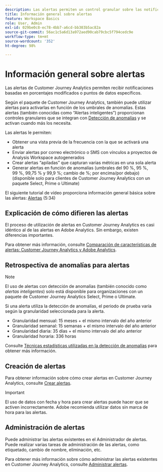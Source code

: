 ```yaml
---
description: Las alertas permiten un control granular sobre las notificaciones y la integración con la detección de anomalías.
title: Información general sobre alertas
feature: Workspace Basics
role: User, Admin
exl-id: 029be0c8-ec78-4bb7-a6cd-bb303b5ac82a
source-git-commit: 56ac1c5a6d13a972aed90cab79cbc5f794cedc9e
workflow-type: tm+mt
source-wordcount: '352'
ht-degree: 98%

---
```


# Información general sobre alertas

Las alertas de Customer Journey Analytics permiten recibir notificaciones basadas en porcentajes modificados o puntos de datos específicos.

Según el paquete de Customer Journey Analytics, también puede utilizar alertas para activarlas en función de los umbrales de anomalías. Estas alertas (también conocidas como “Alertas inteligentes”) proporcionan controles granulares que se integran con [Detección de anomalías](/help/analysis-workspace/c-anomaly-detection/anomaly-detection.md) y se activan cuando más los necesita.

Las alertas le permiten:

* Obtener una vista previa de la frecuencia con la que se activará una alerta
* Enviar alertas por correo electrónico o SMS con vínculos a proyectos de Analysis Workspace autogenerados
* Crear alertas “apiladas” que capturan varias métricas en una sola alerta
* Generar alertas en función de anomalías (umbrales del 90 %, 95 %, 99 %, 99,75 % y 99,9 %; cambio de %; por encima/por debajo) (disponible solo para clientes de Customer Journey Analytics con un paquete Select, Prime o Ultimate)

El siguiente tutorial de vídeo proporciona información general básica sobre las alertas: [Alertas](https://experienceleague.adobe.com/docs/analytics-learn/tutorials/data-science/intelligent-alerts.html?lang=es) (5:34)

## Explicación de cómo difieren las alertas

El proceso de utilización de alertas en Customer Journey Analytics es casi idéntico al de las alertas en Adobe Analytics. Sin embargo, existen diferencias importantes.

Para obtener más información, consulte [Comparación de características de alertas: Customer Journey Analytics y Adobe Analytics](/help/components/c-intelligent-alerts/alerts-feature-comparison.md).

## Retrospectiva de anomalías para alertas

>[!NOTE]
>
>El uso de alertas con detección de anomalías (también conocido como _alertas inteligentes_) solo está disponible para organizaciones con un paquete de Customer Journey Analytics Select, Prime o Ultimate.

Si una alerta utiliza la detección de anomalías, el periodo de prueba varía según la granularidad seleccionada para la alerta.

* Granularidad mensual: 15 meses + el mismo intervalo del año anterior
* Granularidad semanal: 15 semanas + el mismo intervalo del año anterior
* Granularidad diaria: 35 días + el mismo intervalo del año anterior
* Granularidad horaria: 336 horas

Consulte [Técnicas estadísticas utilizadas en la detección de anomalías](/help/analysis-workspace/c-anomaly-detection/statistics-anomaly-detection.md) para obtener más información.

## Creación de alertas

Para obtener información sobre cómo crear alertas en Customer Journey Analytics, consulte [Crear alertas](/help/components/c-intelligent-alerts/alert-builder.md).

>[!IMPORTANT]
>
>El uso de datos con fecha y hora para crear alertas puede hacer que se activen incorrectamente. Adobe recomienda utilizar datos sin marca de hora para las alertas.

## Administración de alertas

Puede administrar las alertas existentes en el Administrador de alertas. Puede realizar varias tareas de administración de las alertas, como etiquetado, cambio de nombre, eliminación, etc.

Para obtener más información sobre cómo administrar las alertas existentes en Customer Journey Analytics, consulte [Administrar alertas](/help/components/c-intelligent-alerts/alert-manager.md).
